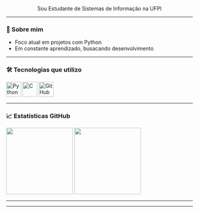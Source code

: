 

<p align="center">
  Sou Estudante de Sistemas de Informação na UFPI <br>
  
</p>

---

### 🧠 Sobre mim

-  Foco atual em projetos com Python 
-  Em constante aprendizado, busacando desenvolvimento 


---

### 🛠️ Tecnologias que utilizo

<p align="left">
  <img src="https://cdn.jsdelivr.net/gh/devicons/devicon/icons/python/python-original.svg" height="40" alt="Python" />
  <img src="https://cdn.jsdelivr.net/gh/devicons/devicon/icons/c/c-original.svg" height="40" alt="C" />
  <img src="https://cdn.jsdelivr.net/gh/devicons/devicon/icons/github/github-original.svg" height="40" alt="GitHub" />

</p>

---

### 📈 Estatísticas GitHub

<p align="left">
  <img src="https://github-readme-stats.vercel.app/api?username=Eduardovass04&show_icons=true&theme=dark&bg_color=000000&title_color=ffffff&text_color=ffffff&icon_color=79ff97" height="180"/>
  <img src="https://github-readme-stats.vercel.app/api/top-langs/?username=Eduardovass04&layout=compact&theme=dark&bg_color=000000&title_color=ffffff&text_color=ffffff&hide_border=true&langs_count=5&custom_title=Linguagens+Mais+Usadas" height="180"/>
</p>

---


---



